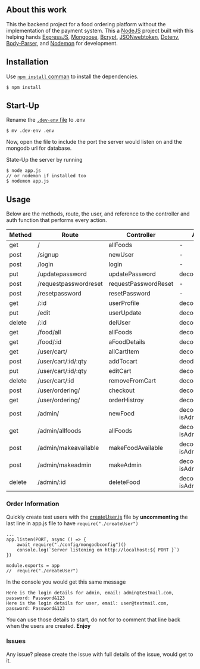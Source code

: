 ## About this work
This the backend project for a food ordering platform without the implementation of the payment system. This a [NodeJS]() project built with this helping hands [ExpressJS](), [Mongoose](), [Bcrypt](), [JSONwebtoken](), [Dotenv](), [Body-Parser](), and [Nodemon]() for development.

## Installation
Use [`npm install` comman]() to install the dependencies.
```
$ npm install
```

## Start-Up
Rename the [`.dev-env` file](`https://github.com/innext/foodOrdering#.dev-env`) to .env
```
$ mv .dev-env .env
```
Now, open the file to include the port the server would listen on and the mongodb url for database.

State-Up the server by running
```
$ node app.js
// or nodemon if installed too
$ nodemon app.js
```

## Usage
Below are the methods, route, the user, and reference to the controller and auth function that performs every action.

Method | Route | Controller | Auth
-----------|-----------|-----------|-----------
get | / | allFoods | -
post | /signup | newUser | -
post | /login | login | -
put | /updatepassword | updatePassword | decodeToken
post | /requestpasswordreset | requestPasswordReset | -
post | /resetpassword | resetPassword | -
get | /:id | userProfile | decodetoken
put | /edit | userUpdate | decodeToken
delete | /:id | delUser | decodeToken
get | /food/all | allFoods | decodeToken
get | /food/:id | aFoodDetails | decodeToken
get | /user/cart/ | allCartItem | decodeToken
post | /user/cart/:id/:qty | addTocart | deodeToken
put | /user/cart/:id/:qty | editCart | decodeToken
delete | /user/cart/:id | removeFromCart | decodeToken
post | /user/ordering/ | checkout | decodeToken
get | /user/ordering/ | orderHistroy | decodeToken
post | /admin/ | newFood | decodeToken, isAdmin
get | /admin/allfoods | allFoods | decodeToken, isAdmin
post | /admin/makeavailable | makeFoodAvailable | decodeToken, isAdmin
post | /admin/makeadmin | makeAdmin | decodetoken, isAdmin
delete | /admin/:id | deleteFood | decodetoken, isAdmin

### Order Information
Quickly create test users with the [createUser.js]() file by **uncommenting** the last line in app.js file to have `require("./createUser")`

```
...
app.listen(PORT, async () => {
    await require("./config/mongodbconfig")()
    console.log(`Server listening on http://localhost:${ PORT }`)
})

module.exports = app
//  require("./createUser")      
```
In the console you would get this same message
```
Here is the login details for admin, email: admin@testmail.com, password: Password&123
Here is the login details for user, email: user@testmail.com, password: Password&123
```
You can use those details to start, do not for to comment that line back when the users are created. **Enjoy**

### Issues
Any issue? please create the issue with full details of the issue, would get to it.